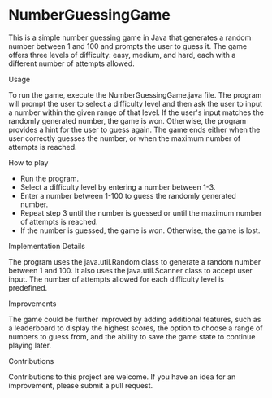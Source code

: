 # NumberGuessingGame

This is a simple number guessing game in Java that generates a random number between 1 and 100 and prompts the user to guess it. The game offers three levels of difficulty: easy, medium, and hard, each with a different number of attempts allowed.

Usage

To run the game, execute the NumberGuessingGame.java file. The program will prompt the user to select a difficulty level and then ask the user to input a number within the given range of that level. If the user's input matches the randomly generated number, the game is won. Otherwise, the program provides a hint for the user to guess again. The game ends either when the user correctly guesses the number, or when the maximum number of attempts is reached.

How to play

- Run the program.
- Select a difficulty level by entering a number between 1-3.
- Enter a number between 1-100 to guess the randomly generated number.
- Repeat step 3 until the number is guessed or until the maximum number of attempts is reached.
- If the number is guessed, the game is won. Otherwise, the game is lost.

Implementation Details

The program uses the java.util.Random class to generate a random number between 1 and 100. It also uses the java.util.Scanner class to accept user input. The number of attempts allowed for each difficulty level is predefined.

Improvements

The game could be further improved by adding additional features, such as a leaderboard to display the highest scores, the option to choose a range of numbers to guess from, and the ability to save the game state to continue playing later.

Contributions

Contributions to this project are welcome. If you have an idea for an improvement, please submit a pull request.

